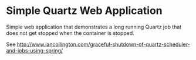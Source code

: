 # Simple Quartz Web Application

Simple web application that demonstrates a long running Quartz job that does not get stopped when the container is stopped. 

See http://www.iancollington.com/graceful-shutdown-of-quartz-scheduler-and-jobs-using-spring/
